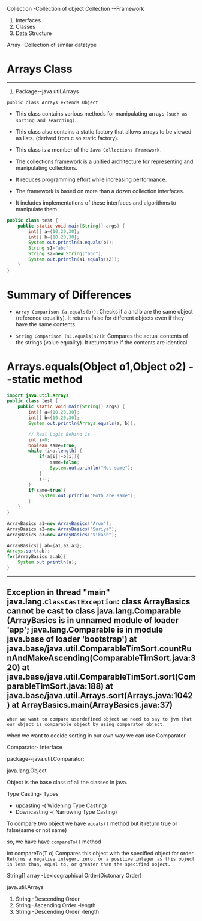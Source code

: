 Collection -Collection of object
Collection --Framework
1) Interfaces
2) Classes
3) Data Structure

Array -Collection of similar datatype

# Arrays Class
------
1) Package--java.util.Arrays

`public class Arrays extends Object`

* This class contains various methods for manipulating arrays `(such as sorting and searching)`. 
* This class also contains a static factory that allows arrays to be viewed as lists.
(derived from c so static factory).

* This class is a member of the `Java Collections Framework.`

* The collections framework is a unified architecture for representing and manipulating collections.

* It reduces programming effort while increasing performance. 

* The framework is based on more than a dozen collection interfaces.

* It includes implementations of these interfaces and algorithms to manipulate them.

```java
public class test {
    public static void main(String[] args) {
        int[] a={10,20,30};
        int[] b={10,20,30};
        System.out.println(a.equals(b));
        String s1="abc";
        String s2=new String("abc");
        System.out.println(s1.equals(s2));
    }
}
```
# Summary of Differences
* `Array Comparison (a.equals(b))`: Checks if a and b are the same object (reference equality). It returns false for different objects even if they have the same contents.

* `String Comparison (s1.equals(s2))`: Compares the actual contents of the strings (value equality). It returns true if the contents are identical.

# Arrays.equals(Object o1,Object o2) --static method
```java 
import java.util.Arrays;
public class test {
    public static void main(String[] args) {
        int[] a={10,20,30};
        int[] b={10,20,30};
        System.out.println(Arrays.equals(a, b));

        // Real Logic Behind is
        int i=0;
        boolean same=true;
        while (i<a.length) {
            if(a[i]!=b[i]){
                same=false;
                System.out.println("Not same");
            }
            i++;
        }
        if(same=true){
            System.out.println("Both are same");
        }
    }
}
```
```java
ArrayBasics a1=new ArrayBasics("Arun");
ArrayBasics a2=new ArrayBasics("Suriya");
ArrayBasics a3=new ArrayBasics("Vikash");

ArrayBasics[] ab={a1,a2,a3};
Arrays.sort(ab);
for(ArrayBasics a:ab){
    System.out.println(a);
}
```
------------------------------------------------------------------------------------
Exception in thread "main" java.lang.`ClassCastException`: class ArrayBasics cannot be cast to class java.lang.Comparable (ArrayBasics is in unnamed 
module of loader 'app'; java.lang.Comparable is in module java.base of loader 'bootstrap')
        at java.base/java.util.ComparableTimSort.countRunAndMakeAscending(ComparableTimSort.java:320)
        at java.base/java.util.ComparableTimSort.sort(ComparableTimSort.java:188)
        at java.base/java.util.Arrays.sort(Arrays.java:1042)
        at ArrayBasics.main(ArrayBasics.java:37)
------------------------------------------------------------------------------------

`when we want to compare userdefined object we need to say to jvm that our object is comparable object by using comparator object.`

when we want to decide sorting in our own way we can use Comparator

Comparator- Interface

package--java.util.Comparator;

java.lang.Object

Object is the base class of all the classes in java.

Type Casting- Types
* upcasting -( Widening Type Casting)
* Downcasting -( Narrowing Type Casting)

To compare two object we have `equals()` method
but it return true or false(same or not same)

so, we have have `compareTo()` method

int compareTo(T o)
Compares this object with the specified object for order. 
`Returns a negative integer, zero, or a positive integer as this object is less than, equal to, or greater than the specified object.`

String[] array -Lexicographical Order(Dictonary Order)

java.util.Arrays

1) String -Descending Order
2) String -Ascending Order -length
3) String -Descending Order -length



